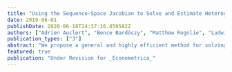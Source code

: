 ```yaml
---
title: "Using the Sequence-Space Jacobian to Solve and Estimate Heterogeneous-Agent Models"
date: 2019-06-01
publishDate: 2020-06-18T14:37:16.459582Z
authors: ["Adrien Auclert", "Bence Bardóczy", "Matthew Rognlie", "Ludwig Straub"]
publication_types: ["3"]
abstract: "We propose a general and highly efficient method for solving and estimating general equilibrium heterogeneous-agent models with aggregate shocks in discrete time."
featured: true
publication: "Under Revision for _Econometrica_"
---
```


